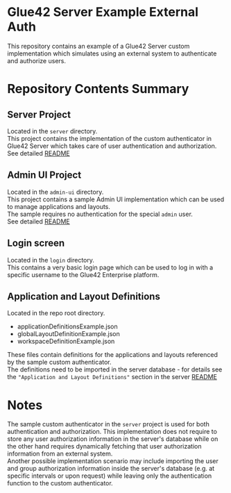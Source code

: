 # Glue42 Server Example External Auth
This repository contains an example of a Glue42 Server custom implementation which simulates using an external system to authenticate and authorize users.  

# Repository Contents Summary

## Server Project
Located in the `server` directory.  
This project contains the implementation of the custom authenticator in Glue42 Server which takes care of user authentication and authorization.  
See detailed [README](./server/README.md)

## Admin UI Project
Located in the `admin-ui` directory.  
This project contains a sample Admin UI implementation which can be used to manage applications and layouts.  
The sample requires no authentication for the special `admin` user.  
 See detailed [README](./admin-ui/README.md)

## Login screen
Located in the `login` directory.  
This contains a very basic login page which can be used to log in with a specific username to the Glue42 Enterprise platform.  

## Application and Layout Definitions
Located in the repo root directory.  
* applicationDefinitionsExample.json   
* globalLayoutDefinitionExample.json  
* workspaceDefinitionExample.json  

These files contain definitions for the applications and layouts referenced by the sample custom authenticator.  
The definitions need to be imported in the server database - for details see the `"Application and Layout Definitions"` section in the server [README](./server/README.md)


# Notes
The sample custom authenticator in the `server` project is used for both authentication and authorization. This implementation does not require to store any user authorization information in the server's database while on the other hand requires dynamically fetching that user authorization information from an external system.  
Another possible implementation scenario may include importing the user and group authorization information inside the server's database (e.g. at specific intervals or upon request) while leaving only the authentication function to the custom authenticator.  

